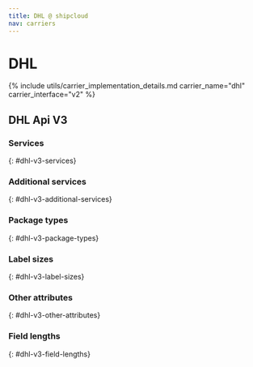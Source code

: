 ```yaml
---
title: DHL @ shipcloud
nav: carriers
---
```


# DHL

{% include utils/carrier_implementation_details.md carrier_name="dhl" carrier_interface="v2" %}

## DHL Api V3

### Services
{: #dhl-v3-services}

### Additional services
{: #dhl-v3-additional-services}

### Package types
{: #dhl-v3-package-types}

### Label sizes
{: #dhl-v3-label-sizes}

### Other attributes
{: #dhl-v3-other-attributes}

### Field lengths
{: #dhl-v3-field-lengths}
